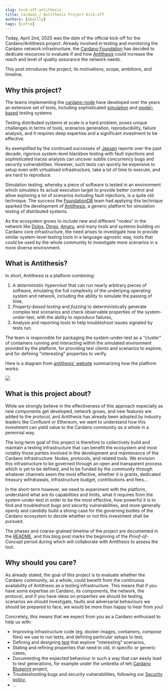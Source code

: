 ```yaml
---
slug: kick-off-antithesis
title: Cardano / Antithesis Project Kick-off
authors: [abailly]
tags: [infra]
---
```


Today, April 2nd, 2025 was the date of the official kick-off for the Cardano/Antithesis project. Already involved in testing and monitoring the Cardano network infrastructure, the [Cardano Foundation](https://cardanofoundation.org) has decided to dedicate resources to evaluate if and how [Antithesis](https://antithesis.com) could increase the reach and level of quality assurance the network needs.

This post introduces the project, its motivations, scope, ambitions, and timeline.

<!-- truncate -->

## Why this project?

The teams implementing the [cardano-node](https://github.com/IntersectMBO/cardano-node) have developed over the years an extensive set of tools, including sophisticated [simulation](https://hackage.haskell.org/package/io-sim) and [model-based](https://hackage.haskell.org/package/quickcheck-dynamic) testing systems

Testing distributed systems at scale is a hard problem, poses unique challenges in terms of tools, scenarios generation, reproducibility, failure analysis, and it requires deep expertise and a significant investment to be effective.

As exemplified by the continued successes of [Jepsen](https://jepsen.io) reports over the past decade, rigorous system-level blackbox testing with fault injections and sophisticated traces analysis can uncover subtle concurrency bugs and security vulnerabilities. However, such tests can quickly be expensive to setup even with virtualised infrastructure, take a lot of time to execute, and are hard to reproduce.

Simulation testing, whereby a piece of software is tested in an environment which _simulates_ its actual execution target to provide better control and allow exploring a lot of scenarios including fault injections, is a quite old technique. The success the [FoundationDB](https://www.foundationdb.org) team had applying this technique sparked the development of [Antithesis](https://antithesis.com), a generic platform for simulation testing of distributed systems.

As the ecosystem grows to include new and different "nodes" in the network like [Dolos](https://github.com/txpipe/dolos), [Dingo](https://github.com/blinklabs-io/dingo), [Amaru](https://github.com/pragma-org/amaru), and many tools and systems building on Cardano core infrastructure, the need arises to investigate how to provide similar system-level testing tools in a language-agnostic way, tools that could be used by the whole community to investigate more scenarios in a more diverse environment.

## What is Antithesis?

In short, Antithesis is a platform combining:

1. A _deterministic hypervisor_ that can run nearly arbitrary pieces of software, emulating the full complexity of the underlying operating system and network, including the ability to simulate the passing of time,
2. _Property-based testing_ and _fuzzing_ to deterministically generate complex test scenarios and check observable properties of the system-under-test, with the ability to _reproduce_ failures,
3. Analysis and reporting tools to help troubleshoot issues signaled by tests run.

The team is responsible for packaging the system-under-test as a "cluster" of containers running and interacting within the simulated environment provided by the platform, for providing test clients and scenarios to explore, and for defining "interesting" properties to verify.

Here is a diagram from [antithesis' website](https://antithesis.com/product/what_is_antithesis/) summarizing how the platform works:

![](https://antithesis.com/img_opt/igPT-jsSII-2034.webp)

## What is this project about?

While we strongly believe in the effectiveness of this approach especially as new components get developed, network grows, and new features are added to the protocol, and Antithesis has already been adopted by industry leaders like Confluent or Ethereum, we want to understand how this investment can yield value to the Cardano community _as a whole_ in a perennial way.

The long-term goal of this project is therefore to collectively build and maintain a testing infrastructure that can benefit the ecosystem and most notably those parties involved in the development and maintenance of the Cardano infrastructure: Nodes, protocols, and related tools. We envision this infrastructure to be governed through an open and transparent process which is yet to be defined, and to be funded by the _community_ through whatever channels seem the most effective, whether it is grants, dedicated treasury withdrawals, infrastructure budget, contributions and fees...

In the short-term however, we need to experiment with the platform, understand what are its capabilities and limits, what it requires from the system-under-test in order to be the most effective, how powerful it is to find and troubleshoot bugs and security vulnerabilities, and more generally openly and candidly build a strong case for the governing bodies of the Cardano ecosystem to decide whether or not this investment shall be pursued.

The phases and coarse-grained timeline of the project are documented in the [README](https://github.com/cardano-foundation/antithesis), and this blog post marks the beginning of the _Proof-of-Concept_ period during which will collaborate with Antithesis to assess the tool.

## Why should you care?

As already stated, the goal of this project is to evaluate whether the Cardano community, as a whole, could benefit from the continuous availability of Antithesis as a testing infrastructure. This means that if you have some expertise on Cardano, its components, the network, the protocol, and if you have ideas on properties we should be testing, scenarios we should investigate, faults and adversarial behaviours we should be prepared to face, we would be more than happy to hear from you!

Concretely, this means that we expect from _you_ as a Cardano enthusiast to help us with:

* Improving infrastructure code (eg. docker images, containers, compose files) we use to run tests, and defining particular setups to test,
* Defining and designing [test](https://antithesis.com/docs/test_templates/) that explore "interesting" scenarios,
* Stating and refining properties that need to old, in specific or generic cases,
* Documenting the expected behaviour in such a way that can easily lead to test generations, for example under the umbrella of teh [Cardano Blueprint](https://github.com/cardano-scaling/cardano-blueprint) project,
* Troubleshooting bugs and security vulnerabilities, following our [Security policy](https://github.com/cardano-foundation/antithesis/security/policy),
* ...
